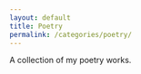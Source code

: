```yaml
---
layout: default
title: Poetry
permalink: /categories/poetry/
---
```

A collection of my poetry works.

